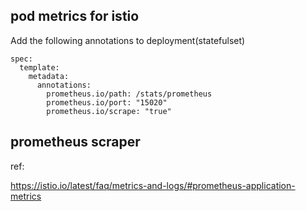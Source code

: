## pod metrics for istio

Add the following annotations to deployment(statefulset)

```
spec:
  template:
    metadata:
      annotations:
        prometheus.io/path: /stats/prometheus
        prometheus.io/port: "15020"
        prometheus.io/scrape: "true"  
```

## prometheus scraper

ref:

https://istio.io/latest/faq/metrics-and-logs/#prometheus-application-metrics
